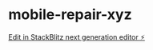 # mobile-repair-xyz

[Edit in StackBlitz next generation editor ⚡️](https://stackblitz.com/~/github.com/prince-m2hgamerz/mobile-repair-xyz)
